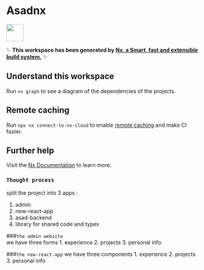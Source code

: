 # Asadnx

<a alt="Nx logo" href="https://nx.dev" target="_blank" rel="noreferrer"><img src="https://raw.githubusercontent.com/nrwl/nx/master/images/nx-logo.png" width="45"></a>

✨ **This workspace has been generated by [Nx, a Smart, fast and extensible build system.](https://nx.dev)** ✨

## Understand this workspace

Run `nx graph` to see a diagram of the dependencies of the projects.

## Remote caching

Run `npx nx connect-to-nx-cloud` to enable [remote caching](https://nx.app) and make CI faster.

## Further help

Visit the [Nx Documentation](https://nx.dev) to learn more.


### `Thought process`
split the project into 3 apps :

  1. admin
  2. new-react-app
  3. asad-backend
  4. library for shared code and types

###`the admin website`  
      we have three forms
        1. experience
        2. projects 
        3. personal info 
          
###`the new-react-app` 
    we have three components
        1. experience
        2. projects 
        3. personal info 
          
    
       
          
          

